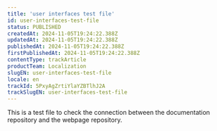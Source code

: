 ```yaml
---
title: 'user interfaces test file'
id: user-interfaces-test-file
status: PUBLISHED
createdAt: 2024-11-05T19:24:22.388Z
updatedAt: 2024-11-05T19:24:22.388Z
publishedAt: 2024-11-05T19:24:22.388Z
firstPublishedAt: 2024-11-05T19:24:22.388Z
contentType: trackArticle
productTeam: Localization
slugEN: user-interfaces-test-file
locale: en
trackId: 5PxyAgZrtiYlaYZBTlhJ2A
trackSlugEN: user-interfaces-test-file
---
```


This is a test file to check the connection between the documentation repository and the webpage repository.